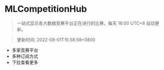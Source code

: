 # MLCompetitionHub

> 一站式显示各大数据竞赛平台正在进行的比赛，每天 16:00 UTC+8 自动更新。
  
> 更新时间: 2022-08-01T15:58:58+0800 

* 多家竞赛平台
* 多种订阅方式
* 下拉查看更多